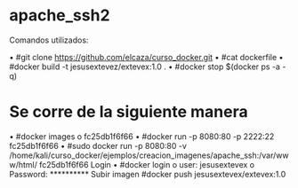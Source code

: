 # apache_ssh2
Comandos utilizados:

•	#git clone  https://github.com/elcaza/curso_docker.git
•	#cat dockerfile 
•	#docker build -t jesusextevez/extevex:1.0 .
•	#docker stop $(docker ps -a -q)
# Se corre de la siguiente manera 

•	#docker images
o	fc25db1f6f66
•	#docker run -p 8080:80 -p 2222:22 fc25db1f6f66
•	#sudo docker run -p 8080:80 -v /home/kali/curso_docker/ejemplos/creacion_imagenes/apache_ssh:/var/www/html/ fc25db1f6f66
Login
•	#docker login 
o	user: jesusextevex
o	Password: **********
Subir imagen 
#docker push jesusextevex/extevex:1.0
